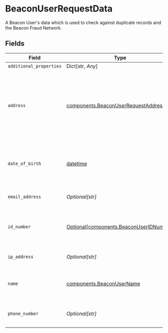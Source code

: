 # BeaconUserRequestData

A Beacon User's data which is used to check against duplicate records and the Beacon Fraud Network.


## Fields

| Field                                                                                                                                                                                                       | Type                                                                                                                                                                                                        | Required                                                                                                                                                                                                    | Description                                                                                                                                                                                                 | Example                                                                                                                                                                                                     |
| ----------------------------------------------------------------------------------------------------------------------------------------------------------------------------------------------------------- | ----------------------------------------------------------------------------------------------------------------------------------------------------------------------------------------------------------- | ----------------------------------------------------------------------------------------------------------------------------------------------------------------------------------------------------------- | ----------------------------------------------------------------------------------------------------------------------------------------------------------------------------------------------------------- | ----------------------------------------------------------------------------------------------------------------------------------------------------------------------------------------------------------- |
| `additional_properties`                                                                                                                                                                                     | Dict[str, *Any*]                                                                                                                                                                                            | :heavy_minus_sign:                                                                                                                                                                                          | N/A                                                                                                                                                                                                         |                                                                                                                                                                                                             |
| `address`                                                                                                                                                                                                   | [components.BeaconUserRequestAddress](../../models/shared/beaconuserrequestaddress.md)                                                                                                                      | :heavy_check_mark:                                                                                                                                                                                          | Home address for the associated user. For more context on this field, see [Input Validation by Country](https://plaid.com/docs/identity-verification/hybrid-input-validation/#input-validation-by-country). |                                                                                                                                                                                                             |
| `date_of_birth`                                                                                                                                                                                             | [datetime](https://docs.python.org/3/library/datetime.html#datetime-objects)                                                                                                                                | :heavy_check_mark:                                                                                                                                                                                          | A date in the format YYYY-MM-DD (RFC 3339 Section 5.6).                                                                                                                                                     | 1990-05-29                                                                                                                                                                                                  |
| `email_address`                                                                                                                                                                                             | *Optional[str]*                                                                                                                                                                                             | :heavy_minus_sign:                                                                                                                                                                                          | A valid email address.                                                                                                                                                                                      | user@example.com                                                                                                                                                                                            |
| `id_number`                                                                                                                                                                                                 | [Optional[components.BeaconUserIDNumber]](../../models/shared/beaconuseridnumber.md)                                                                                                                        | :heavy_minus_sign:                                                                                                                                                                                          | The ID number associated with a Beacon User.                                                                                                                                                                |                                                                                                                                                                                                             |
| `ip_address`                                                                                                                                                                                                | *Optional[str]*                                                                                                                                                                                             | :heavy_minus_sign:                                                                                                                                                                                          | An IPv4 or IPV6 address.                                                                                                                                                                                    | 192.0.2.42                                                                                                                                                                                                  |
| `name`                                                                                                                                                                                                      | [components.BeaconUserName](../../models/shared/beaconusername.md)                                                                                                                                          | :heavy_check_mark:                                                                                                                                                                                          | The full name for a given Beacon User.                                                                                                                                                                      |                                                                                                                                                                                                             |
| `phone_number`                                                                                                                                                                                              | *Optional[str]*                                                                                                                                                                                             | :heavy_minus_sign:                                                                                                                                                                                          | A phone number in E.164 format.                                                                                                                                                                             | +19876543212                                                                                                                                                                                                |
